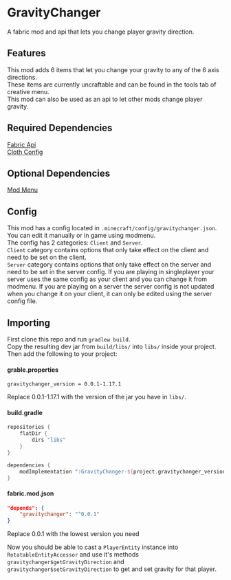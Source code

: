 # GravityChanger
A fabric mod and api that lets you change player gravity direction.

## Features
This mod adds 6 items that let you change your gravity to any of the 6 axis directions.  
These items are currently uncraftable and can be found in the tools tab of creative menu.  
This mod can also be used as an api to let other mods change player gravity.

## Required Dependencies
[Fabric Api](https://github.com/FabricMC/fabric)  
[Cloth Config](https://github.com/shedaniel/cloth-config)

## Optional Dependencies
[Mod Menu](https://github.com/TerraformersMC/ModMenu)

## Config
This mod has a config located in `.minecraft/config/gravitychanger.json`. You can edit it manually or in game using modmenu.  
The config has 2 categories: `Client` and `Server`.  
`Client` category contains options that only take effect on the client and need to be set on the client.  
`Server` category contains options that only take effect on the server and need to be set in the server config. If you are playing in singleplayer your server uses the same config as your client and you can change it from modmenu. If you are playing on a server the server config is not updated when you change it on your client, it can only be edited using the server config file.

## Importing
First clone this repo and run `gradlew build`.  
Copy the resulting dev jar from `build/libs/` into `libs/` inside your project.  
Then add the following to your project:
#### grable.properties
```properties
gravitychanger_version = 0.0.1-1.17.1
```
Replace 0.0.1-1.17.1 with the version of the jar you have in `libs/`.
#### build.gradle
```gradle
repositories {
    flatDir {
        dirs "libs"
    }
}

dependencies {
    modImplementation ":GravityChanger-${project.gravitychanger_version}-dev"
}
```
#### fabric.mod.json
```json
"depends": {
    "gravitychanger": "^0.0.1"
}
```
Replace 0.0.1 with the lowest version you need

Now you should be able to cast a `PlayerEntity` instance into `RotatableEntityAccessor` and use it's methods `gravitychanger$getGravityDirection` and `gravitychanger$setGravityDirection` to get and set gravity for that player.
